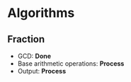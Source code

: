 # Algorithms

## Fraction
+ GCD: **Done**
+ Base arithmetic operations: **Process**
+ Output: **Process**
